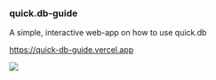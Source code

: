 ### quick.db-guide
A simple, interactive web-app on how to use quick.db

https://quick-db-guide.vercel.app

![](https://i.imgur.com/BTRQvoV.jpeg)
